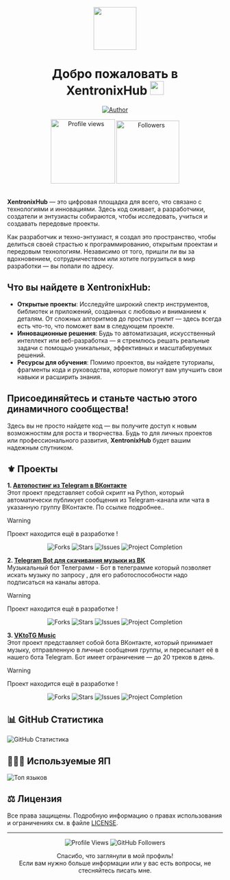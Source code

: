 <!--                         РУССКАЯ ВЕРСИЯ                         -->
<div id="header" align="center">
  <img src="https://media.giphy.com/media/M9gbBd9nbDrOTu1Mqx/giphy.gif" width="100"/>
</div>

<h1 align="center">Добро пожаловать в<br>XentronixHub
<img src="https://github.com/blackcater/blackcater/raw/main/images/Hi.gif" height="32"/></h1>

<!-- Автор проекта (просто плашка)
<p align="center">
  <img src="https://img.shields.io/badge/AUTOR-LOVE--ANGELLL-blue?style=for-the-badge" alt="Author">
</p> 
-->

<!-- Автор проекта (с переходом на гитхаб аккаунт) -->
<p align="center">
  <a href="https://github.com/love-angelll" target="_blank">
    <img src="https://img.shields.io/badge/AUTOR-LOVE--ANGELLL-blue?style=for-the-badge" alt="Author">
  </a>
</p>

<!-- Просмотры профиля и количество подписчиков -->
<div align="center">
<a href="https://github.com/XentronixHub">
  <img width="150px" 
       src="https://komarev.com/ghpvc/?username=XentronixHub&label=Profile%20views&color=318CE7&style=for-the-badge" 
       alt="Profile views" /></a>
<a href="https://api.github-star-counter.workers.dev/user/XentronixHub">
  <img width="147px" 
       alt="Followers" 
       title="Follow me on GitHub" 
       src="https://custom-icon-badges.herokuapp.com/github/followers/XentronixHub?color=318CE7&labelColor=505050&style=for-the-badge&logo=person-add&label=Followers&logoColor=white" /></a>
 </div>
<!-- Конец -->
<br>

<!-- Описание -->

**XentronixHub** — это цифровая площадка для всего, что связано с технологиями и инновациями. Здесь код оживает, а разработчики, создатели и энтузиасты собираются, чтобы исследовать, учиться и создавать передовые проекты.

Как разработчик и техно-энтузиаст, я создал это пространство, чтобы делиться своей страстью к программированию, открытым проектам и передовым технологиям. Независимо от того, пришли ли вы за вдохновением, сотрудничеством или хотите погрузиться в мир разработки — вы попали по адресу.

## Что вы найдете в **XentronixHub**:
- **Открытые проекты**: Исследуйте широкий спектр инструментов, библиотек и приложений, созданных с любовью и вниманием к деталям. От сложных алгоритмов до простых утилит — здесь всегда есть что-то, что поможет вам в следующем проекте.
- **Инновационные решения**: Будь то автоматизация, искусственный интеллект или веб-разработка — я стремлюсь решать реальные задачи с помощью уникальных, эффективных и масштабируемых решений.
- **Ресурсы для обучения**: Помимо проектов, вы найдете туториалы, фрагменты кода и руководства, которые помогут вам улучшить свои навыки и расширить знания.

## Присоединяйтесь и станьте частью этого динамичного сообщества!
Здесь вы не просто найдете код — вы получите доступ к новым возможностям для роста и творчества. Будь то для личных проектов или профессионального развития, **XentronixHub** будет вашим надежным спутником.

<!-- Проекты -->
## ⚜️ Проекты

**1. [Автопостинг из Telegram в ВКонтакте](https://github.com/love-angelll/autopost)**  
Этот проект представляет собой скрипт на Python, который автоматически публикует сообщения из Telegram-канала или чата в указанную группу ВКонтакте. По ссылке подробнее..

> [!WARNING]
> Проект находится ещё в разработке !

<!-- Бейджики достижений и процентов -->
<p align="center">
  <img src="https://img.shields.io/github/forks/love-angelll/autopost" alt="Forks" />
  <img src="https://img.shields.io/github/stars/love-angelll/autopost" alt="Stars" />
  <img src="https://img.shields.io/github/issues/love-angelll/autopost" alt="Issues" />
<!-- Линия прогресса -->
  <img src="https://img.shields.io/badge/Project%20Completion-80%25-green" alt="Project Completion"/>
</p> 

**2. [Telegram Bot для скачивания музыки из ВК](https://github.com/love-angelll/tg_music_chanell)**
<br>Музыкальный бот Телеграмм - Бот в телеграмме который позволяет искать музыку по запросу , для его работоспособности надо подписаться на каналы автора.

> [!WARNING]
> Проект находится ещё в разработке !

<!-- Бейджики достижений и процентов -->
<p align="center">
  <img src="https://img.shields.io/github/forks/love-angelll/tg_music_chanell" alt="Forks" />
  <img src="https://img.shields.io/github/stars/love-angelll/tg_music_chanell" alt="Stars" />
  <img src="https://img.shields.io/github/issues/love-angelll/tg_music_chanell" alt="Issues" />
<!-- Линия прогресса -->
  <img src="https://img.shields.io/badge/Project%20Completion-75%25-green" alt="Project Completion"/>
</p> 

**3. [VKtoTG Music](https://github.com/love-angelll/VKtoTG-Music)**<br>
Этот проект представляет собой бота ВКонтакте, который принимает музыку, отправленную в личные сообщения группы, и пересылает её в нашего бота Telegram. Бот имеет ограничение — до 20 треков в день.

> [!WARNING]
> Проект находится ещё в разработке !

<!-- Бейджики достижений и процентов -->
<p align="center">
  <img src="https://img.shields.io/github/forks/love-angelll/VKtoTG-Music" alt="Forks" />
  <img src="https://img.shields.io/github/stars/love-angelll/VKtoTG-Music" alt="Stars" />
  <img src="https://img.shields.io/github/issues/love-angelll/VKtoTG-Music" alt="Issues" />
<!-- Линия прогресса -->
  <img src="https://img.shields.io/badge/Project%20Completion-50%25-green" alt="Project Completion"/>
</p> 

<!--
**3. [Проект 3](https://github.com/love-angelll/love-angelll/blob/secondary/README.md)**  
Описание проекта.
-->

<!-- GitHub Статистика -->
## 📊 GitHub Статистика
![GitHub Статистика](https://github-readme-stats.vercel.app/api?username=Xentronix&show_icons=true&count_private=true&theme=tokyonight)  

<!-- Используемые ЯП -->
## 👨🏻‍💻 Используемые ЯП

![Топ языков](https://github-readme-stats.vercel.app/api/top-langs/?username=Xentronix&layout=compact&theme=tokyonight)

<!-- Лицензия -->
## ⚖️ Лицензия
Все права защищены. Подробную информацию о правах использования и ограничениях см. в файле [LICENSE](./LICENSE).

---

<!-- Бейдж подписчиков | 👁️ Просмотры профиля
<h2 align="center">Информация о профиле</h2> -->
<p align="center">
  <img src="https://komarev.com/ghpvc/?username=Xentronix&color=blue" alt="Profile Views" />
  <img src="https://img.shields.io/github/followers/Xentronix?label=Follow&style=social" alt="GitHub Followers" />
</p>
<p align="center">Спасибо, что заглянули в мой профиль!<br>Если вам нужно больше информации или у вас есть вопросы, не стесняйтесь писать мне.</p> 







<!---
XentronixHub/XentronixHub is a ✨ special ✨ repository because its `README.md` (this file) appears on your GitHub profile.
You can click the Preview link to take a look at your changes.
XentronixHub/XentronixHub — это ✨ специальный ✨ репозиторий, потому что его «README.md» (этот файл) отображается в вашем профиле GitHub.
Вы можете нажать на ссылку «Предварительный просмотр», чтобы просмотреть свои изменения. 

ЭТОТ ТЕКСТ НЕ ВИДЕН И ЗА ЕГО СТРУКТУРЫ
--->
